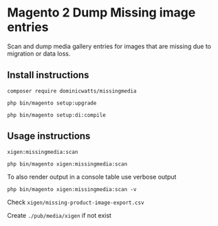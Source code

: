 # Magento 2 Dump Missing image entries

Scan and dump media gallery entries for images that are missing due to migration or data loss.

## Install instructions

    composer require dominicwatts/missingmedia

    php bin/magento setup:upgrade

    php bin/magento setup:di:compile

## Usage instructions

    xigen:missingmedia:scan

    php bin/magento xigen:missingmedia:scan

To also render output in a console table use verbose output

    php bin/magento xigen:missingmedia:scan -v 

Check `xigen/missing-product-image-export.csv`

Create `./pub/media/xigen` if not exist